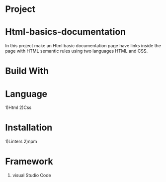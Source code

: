 # Project
# Html-basics-documentation
In this project make an Html basic documentation page have links inside the page with HTML semantic rules using two languages HTML and CSS.

# Build With
 # Language
 1)Html
 2)Css

 # Installation
 1)Linters
 2)npm
 
 # Framework
  1) visual Studio Code

